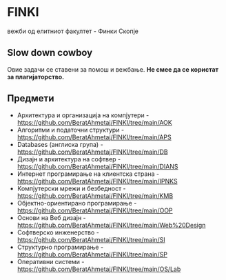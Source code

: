 # FINKI
вежби од елитниот факултет - Финки Скопје

## Slow down cowboy
Овие задачи се ставени за помош и вежбање. <b>Не смее да се користат за плагијаторство.</b>

## Предмети
- Архитектура и организација на компјутери  - https://github.com/BeratAhmetaj/FINKI/tree/main/AOK
- Алгоритми и податочни структури - https://github.com/BeratAhmetaj/FINKI/tree/main/APS
- Databases (англиска група) - https://github.com/BeratAhmetaj/FINKI/tree/main/DB
- Дизајн и архитектура на софтвер - https://github.com/BeratAhmetaj/FINKI/tree/main/DIANS
- Интернет програмирање на клиентска страна - https://github.com/BeratAhmetaj/FINKI/tree/main/IPNKS
- Компјутерски мрежи и безбедност - https://github.com/BeratAhmetaj/FINKI/tree/main/KMB
- Објектно-ориентирано програмирање - https://github.com/BeratAhmetaj/FINKI/tree/main/OOP
- Основи на Веб дизајн - https://github.com/BeratAhmetaj/FINKI/tree/main/Web%20Design
- Софтверско инженерство - https://github.com/BeratAhmetaj/FINKI/tree/main/SI
- Структурно програмирање - https://github.com/BeratAhmetaj/FINKI/tree/main/SP
- Оперативни системи - https://github.com/BeratAhmetaj/FINKI/tree/main/OS/Lab
